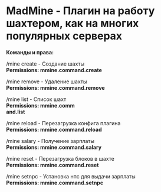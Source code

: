 # MadMine - Плагин на работу шахтером, как на многих популярных серверах

<b>Команды и права:</b>

/mine create <b><name></b> - Cоздание шахты<br>
<b>Permissions: mmine.command.create</b>


/mine remove <b><name></b> - Удаление шахты<br>
<b>Permissions: mmine.command.remove</b>


/mine list - Список шахт<br>
<b>Permissions: mmine.comm<br>and.list</b>

  
/mine reload - Перезагрузка конфига плагина<br>
<b>Permissions: mmine.command.reload</b>

  
/mine salary - Получение зарплаты<br>
<b>Permissions: mmine.command.salary</b>

  
/mine reset - Перезагрузка блоков в шахте<br>
<b>Permissions: mmine.command.reset</b>

  
/mine setnpc - Установка нпс для выдачи зарплаты<br>
<b>Permissions: mmine.command.setnpc</b>
